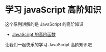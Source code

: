 # 学习 javaScript 高阶知识

这个系列讲解的是 JavaScript 的高阶知识

- [JavaScript 的高阶函数](./什么是高阶函数.md)

让我们一起快乐的学习 JavaScript 高阶知识吧
